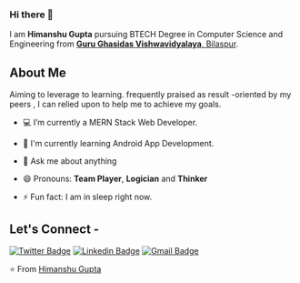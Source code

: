 
### Hi there 👋

I am **Himanshu Gupta** pursuing BTECH Degree in Computer Science and Engineering from <a href="https://http://www.ggu.ac.in/"> <b>Guru Ghasidas Vishwavidyalaya</b>, Bilaspur</a>. 

## About Me

Aiming to leverage to learning. frequently praised as result -oriented by my peers , I can relied upon to help me to achieve my goals.

- 💻 I’m currently a MERN Stack Web Developer.

- 🌱 I'm currently learning Android App Development.

- 💬 Ask me about anything 

- 😄 Pronouns: **Team Player**, **Logician** and **Thinker**

- ⚡ Fun fact: I am in sleep right now.

## Let's Connect -

[![Twitter Badge](https://img.shields.io/badge/-@Himanshu_0624-1ca0f1?style=flat-square&labelColor=1ca0f1&logo=twitter&logoColor=white&link=https://twitter.com/Himanshu_0624)](https://twitter.com/Himanshu_0624) [![Linkedin Badge](https://img.shields.io/badge/-himanshu0624-blue?style=flat-square&logo=Linkedin&logoColor=white&link=https://www.linkedin.com/in/himanshu-gupta-0624/)](https://www.linkedin.com/in/himanshu-gupta-0624/)
[![Gmail Badge](https://img.shields.io/badge/-himbxr22@gmail.com-c14438?style=flat-square&logo=Gmail&logoColor=white&link=mailto:himbxr22@gmail.com)](mailto:himbxr22@gmail.com)


⭐ From [Himanshu Gupta](https://github.com/himanshu-0624)


